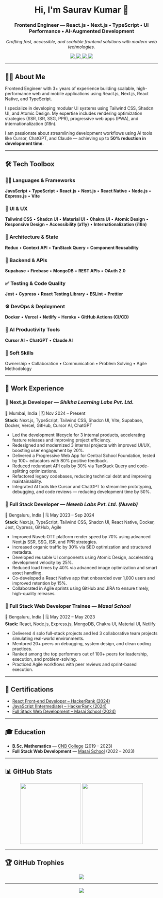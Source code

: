 <!-- Header -->
<h1 align="center">Hi, I'm Saurav Kumar 👋</h1>
<h3 align="center">Frontend Engineer — React.js • Next.js • TypeScript • UI Performance • AI-Augmented Development</h3>

<p align="center">
  <em>Crafting fast, accessible, and scalable frontend solutions with modern web technologies.</em>
</p>

<p align="center">
  <a href="https://www.linkedin.com/in/saurav02022/">
    <img src="https://img.shields.io/badge/LinkedIn-%230077B5.svg?logo=linkedin&logoColor=white" />
  </a>
  <a href="mailto:sk729584@gmail.com">
    <img src="https://img.shields.io/badge/Gmail-%23D14836.svg?logo=gmail&logoColor=white" />
  </a>
  <a href="https://saurav02022.github.io">
    <img src="https://img.shields.io/badge/Portfolio-%2312100E.svg?logo=githubpages&logoColor=white" />
  </a>
  <a href="https://drive.google.com/file/d/1dXCSi_ufn4W0W9mrIpKgU_w9ONNmqsWF/view?usp=drive_link" target="_blank">
    <img src="https://img.shields.io/badge/Resume-%2300C853.svg?logo=google-drive&logoColor=white" />
  </a>
</p>

---

## 🙋‍♂️ About Me

Frontend Engineer with 3+ years of experience building scalable, high-performance web and mobile applications using React.js, Next.js, React Native, and TypeScript.

I specialize in developing modular UI systems using Tailwind CSS, Shadcn UI, and Atomic Design. My expertise includes rendering optimization strategies (SSR, ISR, SSG, PPR), progressive web apps (PWA), and internationalization (i18n).

I am passionate about streamlining development workflows using AI tools like Cursor, ChatGPT, and Claude — achieving up to **50% reduction in development time**.

---

## 🛠️ Tech Toolbox

### 👨‍💻 Languages & Frameworks  
**JavaScript** • **TypeScript** • **React.js** • **Next.js** • **React Native** • **Node.js** • **Express.js** • **Vite**

### 🎨 UI & UX  
**Tailwind CSS** • **Shadcn UI** • **Material UI** • **Chakra UI** • **Atomic Design** • **Responsive Design** • **Accessibility (a11y)** • **Internationalization (i18n)**

### 🧰 Architecture & State  
**Redux** • **Context API** • **TanStack Query** • **Component Reusability**

### 🔗 Backend & APIs  
**Supabase** • **Firebase** • **MongoDB** • **REST APIs** • **OAuth 2.0**

### ✅ Testing & Code Quality  
**Jest** • **Cypress** • **React Testing Library** • **ESLint** • **Prettier**

### ⚙️ DevOps & Deployment  
**Docker** • **Vercel** • **Netlify** • **Heroku** • **GitHub Actions (CI/CD)**

### 🤖 AI Productivity Tools  
**Cursor AI** • **ChatGPT** • **Claude AI**

### 🧠 Soft Skills  
Ownership • Collaboration • Communication • Problem Solving • Agile Methodology

---

## 💼 Work Experience

### 🔹 Next.js Developer — *Shikha Learning Labs Pvt. Ltd.*  
📍 Mumbai, India | 🗓 Nov 2024 – Present  
**Stack:** Next.js, TypeScript, Tailwind CSS, Shadcn UI, Vite, Supabase, Docker, Vercel, GitHub, Cursor AI, ChatGPT

- Led the development lifecycle for 3 internal products, accelerating feature releases and improving project efficiency.
- Redesigned and modernized 3 internal projects with improved UI/UX, boosting user engagement by 20%.
- Delivered a Progressive Web App for Central School Foundation, tested by 100+ educators with 80% positive feedback.
- Reduced redundant API calls by 30% via TanStack Query and code-splitting optimizations.
- Refactored legacy codebases, reducing technical debt and improving maintainability.
- Integrated AI tools like Cursor and ChatGPT to streamline prototyping, debugging, and code reviews — reducing development time by 50%.

### 🔹 Full Stack Developer — *Neweb Labs Pvt. Ltd. (Nuveb)*  
📍 Bengaluru, India | 🗓 May 2023 – Sep 2024  
**Stack:** Next.js, TypeScript, Tailwind CSS, Shadcn UI, React Native, Docker, Jest, Cypress, GitHub, Agile

- Improved Nuveb OTT platform render speed by 70% using advanced Next.js SSR, SSG, ISR, and PPR strategies.
- Increased organic traffic by 30% via SEO optimization and structured metadata.
- Developed reusable UI components using Atomic Design, accelerating development velocity by 25%.
- Reduced load times by 40% via advanced image optimization and smart asset handling.
- Co-developed a React Native app that onboarded over 1,000 users and improved retention by 15%.
- Collaborated in Agile sprints using GitHub and JIRA to ensure timely, high-quality releases.

### 🔹 Full Stack Web Developer Trainee — *Masai School*  
📍 Bengaluru, India | 🗓 May 2022 – May 2023  
**Stack:** React, Node.js, Express.js, MongoDB, Chakra UI, Material UI, Netlify

- Delivered 4 solo full-stack projects and led 3 collaborative team projects simulating real-world environments.
- Mentored 20+ peers on debugging, system design, and clean coding practices.
- Ranked among the top performers out of 100+ peers for leadership, execution, and problem-solving.
- Practiced Agile workflows with peer reviews and sprint-based execution.

---

## 📄 Certifications

- [React Front-end Developer – HackerRank (2024)](https://www.hackerrank.com/certificates/7b1b3fe04762)
- [JavaScript (Intermediate) – HackerRank (2024)](https://www.hackerrank.com/certificates/2f1d11a75816)
- [Full Stack Web Development – Masai School (2024)](https://drive.google.com/file/d/1hfzEOXG47fB25Q9hs5l4I4ZXwPHkreTG/view)

---

## 🎓 Education

- **B.Sc. Mathematics** — [CNB College](https://www.cnbcollege.org.in/) (2019 – 2023)  
- **Full Stack Web Development** — [Masai School](https://www.masaischool.com/) (2022 – 2023)

---

## 📊 GitHub Stats

<p align="center">
  <img src="https://github-readme-stats.vercel.app/api?username=Saurav02022&theme=dracula&show_icons=true" height="200" />
  <img src="https://github-readme-stats.vercel.app/api/top-langs/?username=Saurav02022&theme=dracula&layout=compact" height="200" />
</p>

---

## 🏆 GitHub Trophies

<p align="center">
  <img src="https://github-profile-trophy.vercel.app/?username=Saurav02022&theme=monokai" />
</p>

---

<p align="center">
  <img src="https://capsule-render.vercel.app/api?type=waving&color=gradient&height=100&section=footer"/>
</p>
